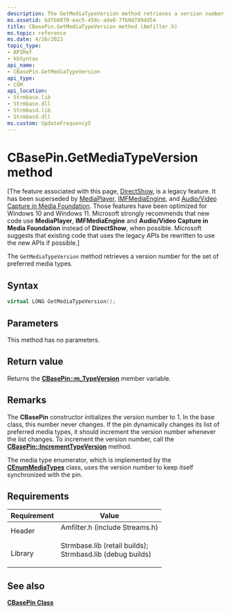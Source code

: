 ```yaml
---
description: The GetMediaTypeVersion method retrieves a version number for the set of preferred media types.
ms.assetid: bd7b8070-eac5-458c-ada0-7fb0d789dd54
title: CBasePin.GetMediaTypeVersion method (Amfilter.h)
ms.topic: reference
ms.date: 4/26/2023
topic_type: 
- APIRef
- kbSyntax
api_name: 
- CBasePin.GetMediaTypeVersion
api_type: 
- COM
api_location: 
- Strmbase.lib
- Strmbase.dll
- Strmbasd.lib
- Strmbasd.dll
ms.custom: UpdateFrequency5
---
```


# CBasePin.GetMediaTypeVersion method

\[The feature associated with this page, [DirectShow](/windows/win32/directshow/directshow), is a legacy feature. It has been superseded by [MediaPlayer](/uwp/api/Windows.Media.Playback.MediaPlayer), [IMFMediaEngine](/windows/win32/api/mfmediaengine/nn-mfmediaengine-imfmediaengine), and [Audio/Video Capture in Media Foundation](windows/win32/medfound/audio-video-capture-in-media-foundation). Those features have been optimized for Windows 10 and Windows 11. Microsoft strongly recommends that new code use **MediaPlayer**, **IMFMediaEngine** and **Audio/Video Capture in Media Foundation** instead of **DirectShow**, when possible. Microsoft suggests that existing code that uses the legacy APIs be rewritten to use the new APIs if possible.\]

The `GetMediaTypeVersion` method retrieves a version number for the set of preferred media types.

## Syntax


```C++
virtual LONG GetMediaTypeVersion();
```



## Parameters

This method has no parameters.

## Return value

Returns the [**CBasePin::m\_TypeVersion**](cbasepin-m-typeversion.md) member variable.

## Remarks

The **CBasePin** constructor initializes the version number to 1. In the base class, this number never changes. If the pin dynamically changes its list of preferred media types, it should increment the version number whenever the list changes. To increment the version number, call the [**CBasePin::IncrementTypeVersion**](cbasepin-incrementtypeversion.md) method.

The media type enumerator, which is implemented by the [**CEnumMediaTypes**](cenummediatypes.md) class, uses the version number to keep itself synchronized with the pin.

## Requirements



| Requirement | Value |
|--------------------|--------------------------------------------------------------------------------------------------------------------------------------------------------------------------------------------|
| Header<br/>  | <dl> <dt>Amfilter.h (include Streams.h)</dt> </dl>                                                                                  |
| Library<br/> | <dl> <dt>Strmbase.lib (retail builds); </dt> <dt>Strmbasd.lib (debug builds)</dt> </dl> |



## See also

<dl> <dt>

[**CBasePin Class**](cbasepin.md)
</dt> </dl>

 

 




